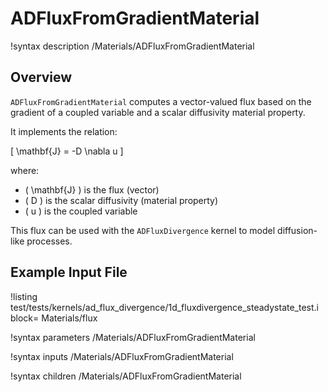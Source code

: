 # ADFluxFromGradientMaterial

!syntax description /Materials/ADFluxFromGradientMaterial

## Overview

`ADFluxFromGradientMaterial` computes a vector-valued flux based on the gradient of a coupled variable and a scalar diffusivity material property.

It implements the relation:

\[
\mathbf{J} = -D \nabla u
\]

where:

- \( \mathbf{J} \) is the flux (vector)
- \( D \) is the scalar diffusivity (material property)
- \( u \) is the coupled variable

This flux can be used with the `ADFluxDivergence` kernel to model diffusion-like processes.

## Example Input File

!listing test/tests/kernels/ad_flux_divergence/1d_fluxdivergence_steadystate_test.i block= Materials/flux

!syntax parameters /Materials/ADFluxFromGradientMaterial

!syntax inputs /Materials/ADFluxFromGradientMaterial

!syntax children /Materials/ADFluxFromGradientMaterial

